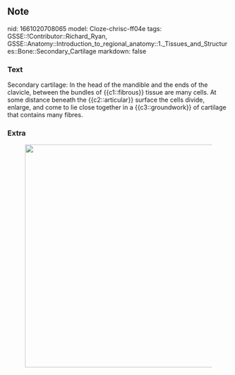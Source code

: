 ## Note
nid: 1661020708065
model: Cloze-chrisc-ff04e
tags: GSSE::!Contributor::Richard_Ryan, GSSE::Anatomy::Introduction_to_regional_anatomy::1._Tissues_and_Structures::Bone::Secondary_Cartilage
markdown: false

### Text
<div class='toggle'>
  Secondary cartilage: In the head of the mandible and the ends of
  the clavicle, between the bundles of {{c1::fibrous}} tissue are
  many cells. At some distance beneath the {{c2::articular}}
  surface the cells divide, enlarge, and come to lie close together
  in a {{c3::groundwork}} of cartilage that contains many fibres.
</div>

### Extra
<figure id="e8b595e4-b4b9-404e-95e9-a0bdb48b4bca" class="image">
  <a href= 
  "Secondary%20Cartilage%20fff051ed95c84c1e9c25fc655fa8d569/Untitled.png">
  <img style="width:505px" src= 
  "c9865f5c5e158fdeb2c9bf20073b5e11c43530f6.png"></a>
</figure>
